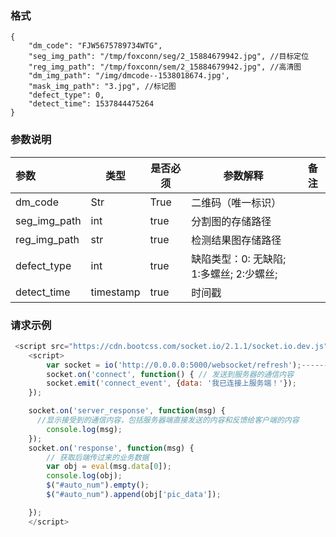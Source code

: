 ### 格式

```
{
	"dm_code": "FJW5675789734WTG",
	"seg_img_path": "/tmp/foxconn/seg/2_15884679942.jpg", //目标定位
    "reg_img_path": "/tmp/foxconn/sem/2_15884679942.jpg", //高清图
    "dm_img_path": "/img/dmcode--1538018674.jpg',
    "mask_img_path": "3.jpg", //标记图
    "defect_type": 0,
    "detect_time": 1537844475264
}
```

### 参数说明

| 参数         | 类型      | 是否必须 | 参数解释                                 | 备注 |
| :----------- | --------- | -------- | ---------------------------------------- | ---- |
| dm_code      | Str       | True     | 二维码（唯一标识）                       |      |
| seg_img_path | int       | true     | 分割图的存储路径                         |      |
| reg_img_path | str       | true     | 检测结果图存储路径                       |      |
| defect_type  | int       | true     | 缺陷类型：0: 无缺陷; 1:多螺丝; 2:少螺丝; |      |
| detect_time  | timestamp | true     | 时间戳                                   |      |

### 请求示例

```javascript
 <script src="https://cdn.bootcss.com/socket.io/2.1.1/socket.io.dev.js"></script>
    <script>
        var socket = io('http://0.0.0.0:5000/websocket/refresh');---------->  后台接口
        socket.on('connect', function() { // 发送到服务器的通信内容
        socket.emit('connect_event', {data: '我已连接上服务端！'});
    });

    socket.on('server_response', function(msg) {
      //显示接受到的通信内容，包括服务器端直接发送的内容和反馈给客户端的内容
        console.log(msg);
    });
    socket.on('response', function(msg) {
        // 获取后端传过来的业务数据
        var obj = eval(msg.data[0]);
        console.log(obj);
        $("#auto_num").empty();
        $("#auto_num").append(obj['pic_data']);

    });
    </script>
```
